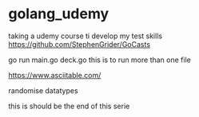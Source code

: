 # golang_udemy

taking a udemy course ti develop my test skills
https://github.com/StephenGrider/GoCasts

go run main.go deck.go this is to run more than one file 


https://www.asciitable.com/



randomise datatypes

this is should be the end of this serie
